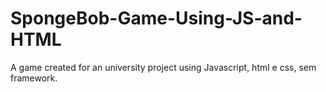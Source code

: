 # SpongeBob-Game-Using-JS-and-HTML
A game created for an university project using Javascript, html e css, sem framework.
